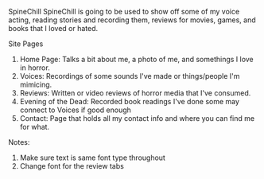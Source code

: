 SpineChill
SpineChill is going to be used to show off some of my voice acting, reading stories and recording them, reviews for movies, games, and books that I loved or hated. 
 
Site Pages
1. Home Page: Talks a bit about me, a photo of me, and somethings I love in horror. 
2. Voices: Recordings of some sounds I've made or things/people I'm mimicing.
3. Reviews: Written or video reviews of horror media that I've consumed. 
4. Evening of the Dead: Recorded book readings I've done some may connect to Voices if good enough
5. Contact: Page that holds all my contact info and where you can find me for what.

Notes:
1. Make sure text is same font type throughout
2. Change font for the review tabs 


 

